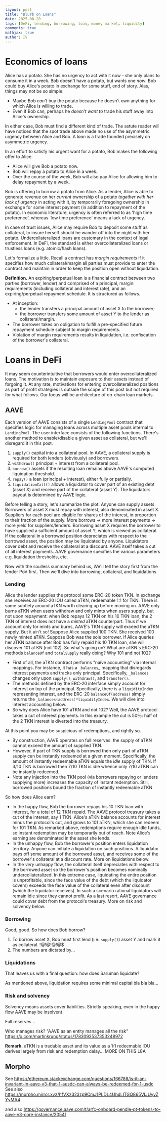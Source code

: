 ```yaml
---
layout: post
title: "Blurb on Loans"
date: 2025-08-20
tags: [DeFi, lending, borrowing, loan, money market, liquidity]
comments: true
mathjax: true
author: IV
---
```


# Economics of loans

Alice has a potato. She has no urgency to act with it now - she only plans to consume it in a week. Bob doesn't have a potato, but wants one *now*. Bob could buy Alice's potato in exchange for some stuff, end of story. Alas, things may not be so simple:
* Maybe Bob *can't* buy the potato because he doesn't own anything for which Alice is willing to trade.
* Even if Bob can, perhaps he *doesn't want to* trade his stuff away into Alice's ownership.

In either case, Bob must find a different kind of trade. The astute reader will have noticed that the spot trade above made no use of the asymmetric urgency between Alice and Bob. A *loan* is a trade founded precisely on asymmetric urgency.

In an effort to satisfy his urgent want for a potato, Bob makes the following offer to Alice:
* Alice will give Bob a potato now.
* Bob will repay a potato to Alice in a week.
* Over the course of the week, Bob will also pay Alice for allowing him to delay repayment by a week.

Bob is offering to borrow a potato from Alice. As a lender, Alice is able to generate revenue on her *current* ownership of a potato *together with her lack of urgency* in acting with it, by temporarily foregoing ownership in exchange for some interest payment (in addition to repayment of the potato). In economic literature, urgency is often referred to as 'high time preference', whereas 'low time preference' means a lack of urgency.

In case of trust issues, Alice may require Bob to deposit some stuff as collateral, to insure herself should he wander off into the night with her potato. Undercollateralized loans are customary in the context of legal enforcement. In DeFi, the standard is either overcollateralized loans or trustless loans (e.g. atomic/flash loans).

Let's formalize a little. Recall a contract has *margin requirements* if it specifies how much collateral/margin all parties must provide to enter the contract and maintain in order to keep the position open without liquidation.

**Definition.** An expiring/perpetual loan is a financial contract between two parties (borrower, lender) and comprised of a principal, margin requirements (including collateral and interest rate), and an expiring/perpetual repayment schedule. It is structured as follows.
* At inception:
    * the lender transfers a principal amount of asset X to the borrower;
    * the borrower transfers some amount of asset Y to the lender as collateral/margin.
* The borrower takes on obligation to fulfill a pre-specified future repayment schedule subject to margin requirements.
* Violation of margin requirements results in liquidation, i.e. confiscation of the borrower's collateral.

# Loans in DeFi

It may seem counterintuitive that borrowers would enter overcollateralized loans. The motivation is to maintain exposure to their assets instead of forgoing it. At any rate, motivations for entering overcollateralized positions as part of profit strategies is outside the scope of this post but not required for what follows. Our focus will be architecture of on-chain loan markets.

## AAVE

Each version of AAVE consists of a single `LendingPool` contract that specifies logic for managing loans across multiple asset pools internal to `LendingPool`. The user interface consists of the following functions. There's another method to enable/disable a given asset as collateral, but we'll disregard it in this post.
1. `supply()` capital into a collateral pool. In AAVE, a collateral supply is required for both lenders (obviously) and borrowers.
2. `withdraw()` principal + interest from a collateral pool.
3. `borrow()` assets if the resulting loan remains above AAVE's computed liquidation threshold.
4. `repay()` a loan (principal + interest), either fully or partially.
5. `liquidationCall()` allows a liquidator to cover part of an existing debt (asset X) and receive part of the collateral (asset Y). The liquidators payout is determined by AAVE logic.

Before telling a story, let's summarize the plot. Anyone can supply assets. Borrowers of asset X must repay with interest, also denominated in asset X. Suppliers for each pool are eligible for shares of the interest, in proportion to their fraction of the supply. More borrows → more interest payments → more yield for suppliers/lenders. Borrowing asset X requires the borrower to have supplied a sufficient amount of asset Y, which is viewed as collateral. If the collateral in a borrowed position depreciates with respect to the borrowed asset, the position may be liquidated by anyone. Liquidators cover debt and receive the collateral at a discount. AAVE itself takes a cut of all interest payments. AAVE governance specifies the various parameters e.g. liquidation thresholds, etc.

Now with the soulless summary behind us, We'll tell the story first from the lender PoV first. Then we'll dive into borrowing, collateral, and liquidations.

### Lending

Alice the lender supplies the protocol some ERC-20 token TKN. In exchange she receives an ERC-20 IOU called aTKN, redeemable 1:1 for TKN. There is some subtlety around aTKN worth clearing up before moving on. AAVE only burns aTKN when users withdraw and only mints when users supply, but not upon repayment: when Bob repays 12 TKN on his 10 TKN loan, the 2 TKN of interest does not have a *minted* aTKN counterpart. Thus if we account only for mints and burns, AAVE's TKN supply will exceed the aTKN supply. But it ain't so! Suppose Alice supplied 100 TKN. She received 100 newly minted aTKN. Suppose Bob was the sole borrower. If Alice queries her aTKN balance after Bob has fully repaid his 10 TKN loan, she will discover 101 aTKN (not 102). So what's going on? What are aTKN's ERC-20 methods `balanceOf` and `totalSupply` really doing? Why 101 and not 102?
* First of all, the aTKN contract performs "naive accounting" via internal mappings. For instance, it has a `_balances`_ mapping that disregards interest payments and tracks only principal. Specifically, `_balances` changes only upon `supply()`, `withdraw()`, and `transfer()`.
* The methods defined by the ERC-20 interface simply account for interest on top of the principal. Specifically, there is a `liquidityIndex` representing interest, and the ERC-20 `balanceOf(address)` simply returns the `_balances(address)*liquidityIndex`. We will dive into interest accounting below.
* So why does Alice have 101 aTKN and not 102? Well, the AAVE protocol takes a cut of interest payments. In this example the cut is 50％: half of the 2 TKN interest is diverted into the treasury.

At this point you may be suspicious of redemptions, and rightly so.
* By construction, AAVE operates on full reserves: the supply of aTKN cannot exceed the amount of supplied TKN.
* However, if part of TKN supply is borrowed then only part of aTKN supply can be instantly redeemed at a given moment. Specifically, the amount of instantly redeemable aTKN equals the *idle* supply of TKN. If 3/10 TKN is borrowed then 7/10 TKN is idle whence only 7/10 aTKN can be instantly redeemed.
* Note any injection into the TKN pool (via borrowers repaying or lenders supplying more) increases the capacity of instant redemption. Still, borrowed positions bound the fraction of instantly redeemable aTKN.

So how does Alice earn?
* In the happy flow, Bob the borrower repays his 10 TKN loan with interest, for a total of 12 TKN repaid. The AAVE protocol treasury takes a cut of the interest, say 1 TKN. Alice's aTKN balance accounts for interest minus the protocol's cut, and grows to 101 aTKN, which she can redeem for 101 TKN. As remarked above, redemptions require enough idle funds, so instant redemption may be temporarily out of reach. Note Alice's earning are denominated in the asset she lends.
* In the unhappy flow, Bob the borrower's position enters liquidation territory. Anyone can initiate a liquidation on such positions. A liquidator pays off some amount of the borrowed asset, and receives some of the borrower's collateral at a discount rate. More on liquidations below.
* In the *very* unhappy flow, the collateral itself depreciates with respect to the borrowed asset so the borrower's position becomes nominally undercollateralized. In this extreme case, liquidating the entire position is unprofitable, since the face value of the debt (which the liquidator covers) exceeds the face value of the collateral even after discount (which the liquidator receives). In such a scenario rational liquidators will remain idle since they cannot profit. As a last resort, AAVE governance could cover debt from the protocol's treasury. More on risk and solvency below.

### Borrowing

Good, good. So how does Bob borrow?
1. To borrow asset X, Bob must first lend (i.e. `supply()`) asset Y and mark it as collateral. !@!@$!@$!@$
2. The numbers are dictated by...

### Liquidations

That leaves us with a final question: how does Saruman liquidate?

As mentioned above, liquidation requires some minimal capital bla bla bla...

### Risk and solvency

Solvency means assets cover liabilities. Strictly speaking, even in the happy flow AAVE may be insolvent

Full reserves...

Who manages risk? "AAVE as an entity manages all the risk" https://x.com/martinkrung/status/1783092537353248972

**Remark.** aTKN is a tradable asset and its value as a 1:1 redeemable IOU derives largely from risk and redemption delay... MORE ON THIS L8A

## Morpho

See https://ethereum.stackexchange.com/questions/166788/is-it-an-invariant-in-aave-v3-that-1-ausdc-can-always-be-redeemed-for-1-usdc
See also https://morpho.mirror.xyz/hfVXz323zp9CmJ1PLDL4UhdLITGQ865VIJUyvZYyMA4

and also https://governance.aave.com/t/arfc-onboard-pendle-pt-tokens-to-aave-v3-core-instance/20541